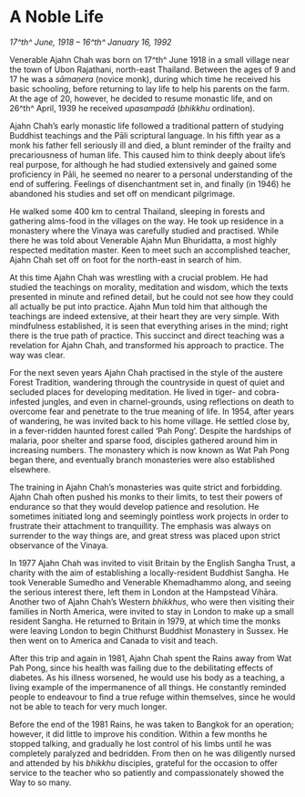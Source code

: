 A Noble Life
============

*17^th^ June, 1918 – 16^th^ January 16, 1992*

Venerable Ajahn Chah was born on 17^th^ June 1918 in a small village
near the town of Ubon Rajathani, north-east Thailand. Between the ages
of 9 and 17 he was a *sāmaṇera* (novice monk), during which time he
received his basic schooling, before returning to lay life to help his
parents on the farm. At the age of 20, however, he decided to resume
monastic life, and on 26^th^ April, 1939 he received *upasampadā*
(*bhikkhu* ordination).

Ajahn Chah’s early monastic life followed a traditional pattern of
studying Buddhist teachings and the Pāli scriptural language. In his
fifth year as a monk his father fell seriously ill and died, a blunt
reminder of the frailty and precariousness of human life. This caused
him to think deeply about life’s real purpose, for although he had
studied extensively and gained some proficiency in Pāli, he seemed no
nearer to a personal understanding of the end of suffering. Feelings of
disenchantment set in, and finally (in 1946) he abandoned his studies
and set off on mendicant pilgrimage.

He walked some 400 km to central Thailand, sleeping in forests and
gathering alms-food in the villages on the way. He took up residence in
a monastery where the Vinaya was carefully studied and practised. While
there he was told about Venerable Ajahn Mun Bhuridatta, a most highly
respected meditation master. Keen to meet such an accomplished teacher,
Ajahn Chah set off on foot for the north-east in search of him.

At this time Ajahn Chah was wrestling with a crucial problem. He had
studied the teachings on morality, meditation and wisdom, which the
texts presented in minute and refined detail, but he could not see how
they could all actually be put into practice. Ajahn Mun told him that
although the teachings are indeed extensive, at their heart they are
very simple. With mindfulness established, it is seen that everything
arises in the mind; right there is the true path of practice. This
succinct and direct teaching was a revelation for Ajahn Chah, and
transformed his approach to practice. The way was clear.

For the next seven years Ajahn Chah practised in the style of the
austere Forest Tradition, wandering through the countryside in quest of
quiet and secluded places for developing meditation. He lived in tiger-
and cobra-infested jungles, and even in charnel-grounds, using
reflections on death to overcome fear and penetrate to the true meaning
of life. In 1954, after years of wandering, he was invited back to his
home village. He settled close by, in a fever-ridden haunted forest
called ‘Pah Pong’. Despite the hardships of malaria, poor shelter and
sparse food, disciples gathered around him in increasing numbers. The
monastery which is now known as Wat Pah Pong began there, and eventually
branch monasteries were also established elsewhere.

The training in Ajahn Chah’s monasteries was quite strict and
forbidding. Ajahn Chah often pushed his monks to their limits, to test
their powers of endurance so that they would develop patience and
resolution. He sometimes initiated long and seemingly pointless work
projects in order to frustrate their attachment to tranquillity. The
emphasis was always on surrender to the way things are, and great stress
was placed upon strict observance of the Vinaya.

In 1977 Ajahn Chah was invited to visit Britain by the English Sangha
Trust, a charity with the aim of establishing a locally-resident
Buddhist Sangha. He took Venerable Sumedho and Venerable Khemadhammo
along, and seeing the serious interest there, left them in London at the
Hampstead Vihāra. Another two of Ajahn Chah’s Western *bhikkhus*, who
were then visiting their families in North America, were invited to stay
in London to make up a small resident Sangha. He returned to Britain in
1979, at which time the monks were leaving London to begin Chithurst
Buddhist Monastery in Sussex. He then went on to America and Canada to
visit and teach.

After this trip and again in 1981, Ajahn Chah spent the Rains away from
Wat Pah Pong, since his health was failing due to the debilitating
effects of diabetes. As his illness worsened, he would use his body as a
teaching, a living example of the impermanence of all things. He
constantly reminded people to endeavour to find a true refuge within
themselves, since he would not be able to teach for very much longer.

Before the end of the 1981 Rains, he was taken to Bangkok for an
operation; however, it did little to improve his condition. Within a few
months he stopped talking, and gradually he lost control of his limbs
until he was completely paralyzed and bedridden. From then on he was
diligently nursed and attended by his *bhikkhu* disciples, grateful for
the occasion to offer service to the teacher who so patiently and
compassionately showed the Way to so many.
